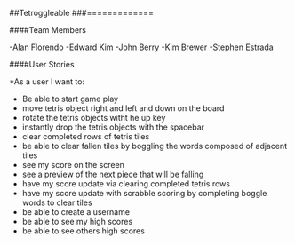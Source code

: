 ##Tetroggleable
###=============

####Team Members

-Alan Florendo
-Edward Kim
-John Berry
-Kim Brewer
-Stephen Estrada

####User Stories

 *As a user I want to:


* Be able to start game play
* move tetris object right and left and down on the board
* rotate the tetris objects witht he up key
* instantly drop the tetris objects with the spacebar
* clear completed rows of tetris tiles
* be able to clear fallen tiles by boggling the words composed of adjacent tiles
* see my score on the screen
* see a preview of the next piece that will be falling
* have my score update via clearing completed tetris rows
* have my score update with scrabble scoring by completing boggle words to clear tiles
* be able to create a username
* be able to see my high scores
* be able to see others high scores






